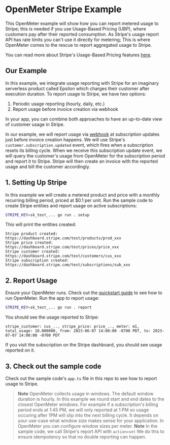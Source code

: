 # OpenMeter Stripe Example

This OpenMeter example will show how you can report metered usage to Stripe; this is needed if you use Usage-Based Pricing (UBP), where customers pay after their reported consumption.
As Stripe's usage report API has rate limits you can't use it directly for metering; This is where OpenMeter comes to the rescue to report aggregated usage to Stripe.

You can read more about Stripe's Usage-Based Pricing features [here](https://stripe.com/docs/products-prices/pricing-models#usage-based-pricing).

## Our Example

In this example, we integrate usage reporting with Stripe for an imaginary serverless product called Epsilon which charges their customer after execution duration.
To report usage to Stripe, we have two options:

1. Periodic usage reporting (hourly, daily, etc.)
1. Report usage before invoice creation via webhook

In your app, you can combine both approaches to have an up-to-date view of customer usage in Stripe.

In our example, we will report usage via [webhook](https://stripe.com/docs/billing/subscriptions/webhooks) at subscription updates just before invoice creation happens. We will use Stripe's `customer.subscription.updated` event, which fires when a subscription resets its billing cycle. When we receive this subscription update event, we will query the customer's usage from OpenMeter for the subscription period and report it to Stripe. Stripe will then create an invoice with the reported usage and bill the customer accordingly.

## 1. Setting Up Stripe

In this example we will create a metered product and price with a monthly recurring billing period, priced at $0.1 per unit.
Run the sample code to create Stripe entities and report usage on active subscriptions:

```sh
STRIPE_KEY=sk_test_... go run . setup
```

This will print the entities created:

```text
Stripe product created: https://dashboard.stripe.com/test/products/prod_xxx
Stripe price created: https://dashboard.stripe.com/test/prices/price_xxx
Stripe customer created: https://dashboard.stripe.com/test/customers/cus_xxx
Stripe subscription created: https://dashboard.stripe.com/test/subscriptions/sub_xxx
```

## 2. Report Usage

Ensure your OpenMeter runs. Check out the [quickstart guide](/quickstart) to see how to run OpenMeter.
Run the app to report usage:

```sh
STRIPE_KEY=sk_test_... go run . report
```

You should see the usage reported to Stripe:

```text
stripe_customer: cus_.., stripe_price: price_.., meter: m1, total_usage: 10.000000, from: 2023-06-07 14:00:00 -0700 PDT, to: 2023-07-07 14:00:00 -0700 PDT
```

If you visit the subscription on the Stripe dashboard, you should see usage reported on it.

## 3. Check out the sample code

Check out the sample code's `app.ts` file in this repo to see how to report usage to Stripe.

> **Note** OpenMeter collects usage in windows. The default window duration is hourly. In this example we round start and end dates to the closest OpenMeter windows.
> For example if a subscription's billing period ends at 1:45 PM, we will only reported at 1 PM so usage occuring after 1PM will slip into the next billing cycle.
> It depends on your use-case what window size makes sense for your application. In OpenMeter you can configure window sizes per meter.
> **Note** In the sample code, we call Stripe's report API with `action=set` We do this to ensure idempotency so that no double reporting can happen.
